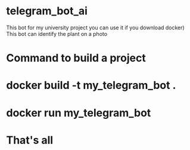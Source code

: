 # telegram_bot_ai
This bot for my university project you can use it if you download docker)
This bot can identify the plant on a photo
# Command to build a project
# docker build -t my_telegram_bot .
# docker run my_telegram_bot
# That's all
